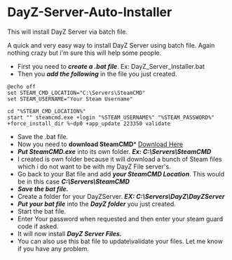 # DayZ-Server-Auto-Installer
This will install DayZ Server via batch file.

A quick and very easy way to install DayZ Server using batch file. Again nothing crazy but i'm sure this will help some people.
- First you need to ***create a .bat file***. Ex: DayZ_Server_Installer.bat
- Then you ***add the following*** in the file you just created.
```
@echo off
set STEAM_CMD_LOCATION="C:\Servers\SteamCMD"
set STEAM_USERNAME="Your Steam Username"

cd "%STEAM_CMD_LOCATION%"
start "" steamcmd.exe +login "%STEAM_USERNAME%" "%STEAM_PASSWORD%" +force_install_dir %~dp0 +app_update 223350 validate
```
- Save the .bat file.
- Now you need to **download SteamCMD*** [Download Here](https://steamcdn-a.akamaihd.net/client/installer/steamcmd.zip)
- ***Put SteamCMD.exe*** into its own folder. ***Ex: C:\Servers\SteamCMD***
- I created is own folder because it will download a bunch of Steam files which i do not want to be with my DayZ File server's.
- Go back to your Bat file and add ***your SteamCMD Location***. This would be in this case ***C:\Servers\SteamCMD***
- ***Save the bat file.***
- Create a folder for your DayZServer. ***EX: C:\Servers\DayZ\DayZServer***
- ***Put your bat file*** into the ***DayZ folder*** you just created.
- Start the bat file.
- Enter Your password when requested and then enter your steam guard code if asked.
- It will now install ***DayZ Server Files.***
- You can also use this bat file to update\validate your files.
Let me know if you have any problem.

